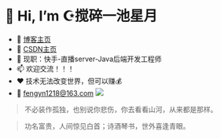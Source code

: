 # 👋 Hi, I’m ☪️搅碎一池星月
- 🌱 [博客主页](https://fengyn1218.github.io/)
- 👀 [CSDN主页](https://blog.csdn.net/weixin_45518155)
- 💞️ 现职：快手-直播server-Java后端开发工程师
- 📫 欢迎交流！！！
- ❤️ 技术无法改变世界，但可以赚💰
- 📮 fengyn1218@163.com
![](https://fengyn1218.github.io/456.png)
> 不必装作孤独，也别说你悲伤，你去看看山河，从来都是那样。

> 功名富贵，人间惊见白首；诗酒琴书，世外喜逢青眼。
